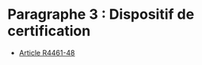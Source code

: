 # Paragraphe 3 : Dispositif de certification &#13;
&#13;
&#13;


* [Article R4461-48](./LEGIARTI000023414650.md)
